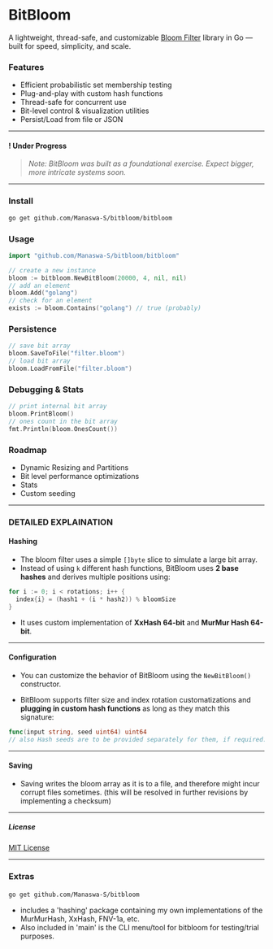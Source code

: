 # BitBloom

A lightweight, thread-safe, and customizable <a href="https://en.wikipedia.org/wiki/Bloom_filter" target="_blank">Bloom Filter</a> library in Go — built for speed, simplicity, and scale.

### Features

- Efficient probabilistic set membership testing
- Plug-and-play with custom hash functions
- Thread-safe for concurrent use
- Bit-level control & visualization utilities
- Persist/Load from file or JSON

---
#### ! Under Progress
> _Note: BitBloom was built as a foundational exercise. Expect bigger, more intricate systems soon._
---

### Install

```bash
go get github.com/Manaswa-S/bitbloom/bitbloom
```

### Usage
```go
import "github.com/Manaswa-S/bitbloom/bitbloom"

// create a new instance
bloom := bitbloom.NewBitBloom(20000, 4, nil, nil)
// add an element
bloom.Add("golang")
// check for an element
exists := bloom.Contains("golang") // true (probably)
```

### Persistence
```go
// save bit array
bloom.SaveToFile("filter.bloom")
// load bit array
bloom.LoadFromFile("filter.bloom")
```
### Debugging & Stats
```go
// print internal bit array
bloom.PrintBloom()
// ones count in the bit array
fmt.Println(bloom.OnesCount())
```
### Roadmap
- Dynamic Resizing and Partitions
- Bit level performance optimizations
- Stats
- Custom seeding

------
### DETAILED EXPLAINATION

#### Hashing

- The bloom filter uses a simple `[]byte` slice to simulate a large bit array.
- Instead of using `k` different hash functions, BitBloom uses **2 base hashes** and derives multiple positions using:

```go
for i := 0; i < rotations; i++ {
  index{i} = (hash1 + (i * hash2)) % bloomSize
}
```
- It uses custom implementation of **XxHash 64-bit** and **MurMur Hash 64-bit**.

---

#### Configuration

- You can customize the behavior of BitBloom using the `NewBitBloom()` constructor.

- BitBloom supports filter size and index rotation customatizations and **plugging in custom hash functions** as long as they match this signature:

```go
func(input string, seed uint64) uint64
// also Hash seeds are to be provided separately for them, if required.
```

---

#### Saving

- Saving writes the bloom array as it is to a file, and therefore might incur corrupt files sometimes. (this will be resolved in further revisions by implementing a checksum)


---

##### License

[MIT License](./LICENSE)

---

### Extras

#### 
```bash
go get github.com/Manaswa-S/bitbloom
```
 - includes a 'hashing' package containing my own implementations of the MurMurHash, XxHash, FNV-1a, etc.
 - Also included in 'main' is the CLI menu/tool for bitbloom for testing/trial purposes.
